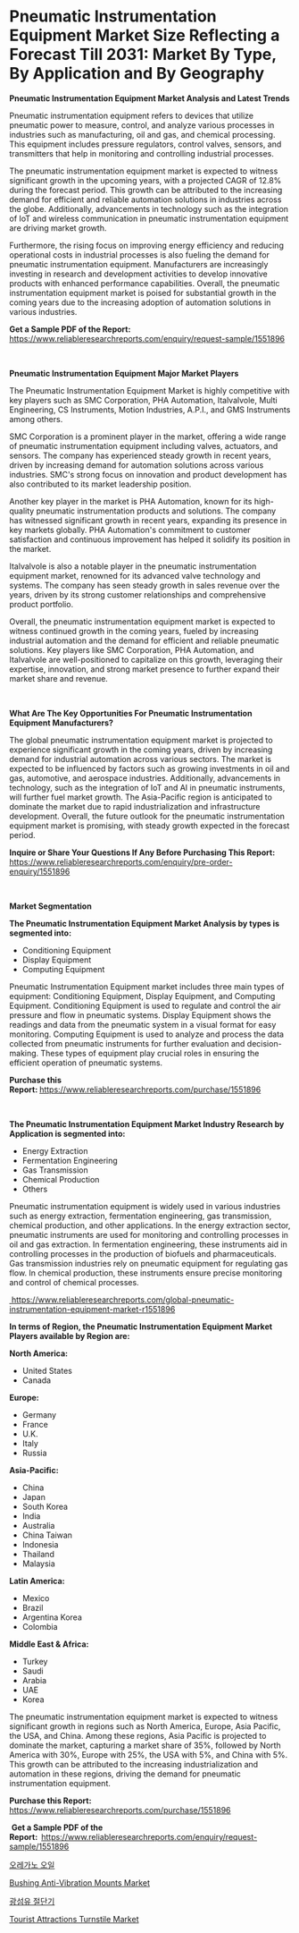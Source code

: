 <p><h1>Pneumatic Instrumentation Equipment Market Size Reflecting a Forecast Till 2031: Market By Type, By Application and By Geography</h1></p><p><strong>Pneumatic Instrumentation Equipment Market Analysis and Latest Trends</strong></p>
<p><p>Pneumatic instrumentation equipment refers to devices that utilize pneumatic power to measure, control, and analyze various processes in industries such as manufacturing, oil and gas, and chemical processing. This equipment includes pressure regulators, control valves, sensors, and transmitters that help in monitoring and controlling industrial processes.</p><p>The pneumatic instrumentation equipment market is expected to witness significant growth in the upcoming years, with a projected CAGR of 12.8% during the forecast period. This growth can be attributed to the increasing demand for efficient and reliable automation solutions in industries across the globe. Additionally, advancements in technology such as the integration of IoT and wireless communication in pneumatic instrumentation equipment are driving market growth. </p><p>Furthermore, the rising focus on improving energy efficiency and reducing operational costs in industrial processes is also fueling the demand for pneumatic instrumentation equipment. Manufacturers are increasingly investing in research and development activities to develop innovative products with enhanced performance capabilities. Overall, the pneumatic instrumentation equipment market is poised for substantial growth in the coming years due to the increasing adoption of automation solutions in various industries.</p></p>
<p><strong>Get a Sample PDF of the Report:&nbsp;</strong> <a href="https://www.reliableresearchreports.com/enquiry/request-sample/1551896">https://www.reliableresearchreports.com/enquiry/request-sample/1551896</a></p>
<p>&nbsp;</p>
<p><strong>Pneumatic Instrumentation Equipment Major Market Players</strong></p>
<p><p>The Pneumatic Instrumentation Equipment Market is highly competitive with key players such as SMC Corporation, PHA Automation, Italvalvole, Multi Engineering, CS Instruments, Motion Industries, A.P.I., and GMS Instruments among others.</p><p>SMC Corporation is a prominent player in the market, offering a wide range of pneumatic instrumentation equipment including valves, actuators, and sensors. The company has experienced steady growth in recent years, driven by increasing demand for automation solutions across various industries. SMC's strong focus on innovation and product development has also contributed to its market leadership position.</p><p>Another key player in the market is PHA Automation, known for its high-quality pneumatic instrumentation products and solutions. The company has witnessed significant growth in recent years, expanding its presence in key markets globally. PHA Automation's commitment to customer satisfaction and continuous improvement has helped it solidify its position in the market.</p><p>Italvalvole is also a notable player in the pneumatic instrumentation equipment market, renowned for its advanced valve technology and systems. The company has seen steady growth in sales revenue over the years, driven by its strong customer relationships and comprehensive product portfolio.</p><p>Overall, the pneumatic instrumentation equipment market is expected to witness continued growth in the coming years, fueled by increasing industrial automation and the demand for efficient and reliable pneumatic solutions. Key players like SMC Corporation, PHA Automation, and Italvalvole are well-positioned to capitalize on this growth, leveraging their expertise, innovation, and strong market presence to further expand their market share and revenue.</p></p>
<p>&nbsp;</p>
<p><strong>What Are The Key Opportunities For Pneumatic Instrumentation Equipment Manufacturers?</strong></p>
<p><p>The global pneumatic instrumentation equipment market is projected to experience significant growth in the coming years, driven by increasing demand for industrial automation across various sectors. The market is expected to be influenced by factors such as growing investments in oil and gas, automotive, and aerospace industries. Additionally, advancements in technology, such as the integration of IoT and AI in pneumatic instruments, will further fuel market growth. The Asia-Pacific region is anticipated to dominate the market due to rapid industrialization and infrastructure development. Overall, the future outlook for the pneumatic instrumentation equipment market is promising, with steady growth expected in the forecast period.</p></p>
<p><strong>Inquire or Share Your Questions If Any Before Purchasing This Report:</strong> <a href="https://www.reliableresearchreports.com/enquiry/pre-order-enquiry/1551896">https://www.reliableresearchreports.com/enquiry/pre-order-enquiry/1551896</a></p>
<p>&nbsp;</p>
<p><strong>Market Segmentation</strong></p>
<p><strong>The Pneumatic Instrumentation Equipment Market Analysis by types is segmented into:</strong></p>
<p><ul><li>Conditioning Equipment</li><li>Display Equipment</li><li>Computing Equipment</li></ul></p>
<p><p>Pneumatic Instrumentation Equipment market includes three main types of equipment: Conditioning Equipment, Display Equipment, and Computing Equipment. Conditioning Equipment is used to regulate and control the air pressure and flow in pneumatic systems. Display Equipment shows the readings and data from the pneumatic system in a visual format for easy monitoring. Computing Equipment is used to analyze and process the data collected from pneumatic instruments for further evaluation and decision-making. These types of equipment play crucial roles in ensuring the efficient operation of pneumatic systems.</p></p>
<p><strong>Purchase this Report:&nbsp;</strong><a href="https://www.reliableresearchreports.com/purchase/1551896">https://www.reliableresearchreports.com/purchase/1551896</a></p>
<p>&nbsp;</p>
<p><strong>The Pneumatic Instrumentation Equipment Market Industry Research by Application is segmented into:</strong></p>
<p><ul><li>Energy Extraction</li><li>Fermentation Engineering</li><li>Gas Transmission</li><li>Chemical Production</li><li>Others</li></ul></p>
<p><p>Pneumatic instrumentation equipment is widely used in various industries such as energy extraction, fermentation engineering, gas transmission, chemical production, and other applications. In the energy extraction sector, pneumatic instruments are used for monitoring and controlling processes in oil and gas extraction. In fermentation engineering, these instruments aid in controlling processes in the production of biofuels and pharmaceuticals. Gas transmission industries rely on pneumatic equipment for regulating gas flow. In chemical production, these instruments ensure precise monitoring and control of chemical processes.</p></p>
<p><a href="https://www.reliableresearchreports.com/global-pneumatic-instrumentation-equipment-market-r1551896">&nbsp;https://www.reliableresearchreports.com/global-pneumatic-instrumentation-equipment-market-r1551896</a></p>
<p><strong>In terms of Region, the Pneumatic Instrumentation Equipment Market Players available by Region are:</strong></p>
<p>
    <p> <strong> North America: </strong>
        <ul>
            <li>United States</li>
            <li>Canada</li>
        </ul>
        </p> 
    <p> <strong> Europe: </strong>
        <ul>
            <li>Germany</li>
            <li>France</li>
            <li>U.K.</li>
            <li>Italy</li>
            <li>Russia</li>
        </ul>
        </p> 
    <p> <strong> Asia-Pacific: </strong>
        <ul>
            <li>China</li>
            <li>Japan</li>
            <li>South Korea</li>
            <li>India</li>
            <li>Australia</li>
            <li>China Taiwan</li>
            <li>Indonesia</li>
            <li>Thailand</li>
            <li>Malaysia</li>
        </ul>
        </p> 
    <p> <strong> Latin America: </strong>
        <ul>
            <li>Mexico</li>
            <li>Brazil</li>
            <li>Argentina Korea</li>
            <li>Colombia</li>
        </ul>
        </p> 
    <p> <strong> Middle East & Africa: </strong>
        <ul>
            <li>Turkey</li>
            <li>Saudi</li>
            <li>Arabia</li>
            <li>UAE</li>
            <li>Korea</li>
        </ul>
    </p>
    </p>
<p><p>The pneumatic instrumentation equipment market is expected to witness significant growth in regions such as North America, Europe, Asia Pacific, the USA, and China. Among these regions, Asia Pacific is projected to dominate the market, capturing a market share of 35%, followed by North America with 30%, Europe with 25%, the USA with 5%, and China with 5%. This growth can be attributed to the increasing industrialization and automation in these regions, driving the demand for pneumatic instrumentation equipment.</p></p>
<p><strong>Purchase this Report: </strong><a href="https://www.reliableresearchreports.com/purchase/1551896">https://www.reliableresearchreports.com/purchase/1551896</a></p>
<p>&nbsp;<strong>Get a Sample PDF of the Report:&nbsp;&nbsp;</strong><a href="https://www.reliableresearchreports.com/enquiry/request-sample/1551896">https://www.reliableresearchreports.com/enquiry/request-sample/1551896</a></p>
<p><strong></strong></p>
<p><p><a href="https://github.com/hxzi07639916/Market-Research-Report-List-1/blob/main/443533336054.md">오레가노 오일</a></p><p><a href="https://github.com/Paul14Anderson63/Market-Research-Report-List-4/blob/main/bushing-anti-vibration-mounts-market.md">Bushing Anti-Vibration Mounts Market</a></p><p><a href="https://github.com/anton65482023/Market-Research-Report-List-1/blob/main/109852636053.md">광섬유 절단기</a></p><p><a href="https://github.com/guneycigdem35/Market-Research-Report-List-3/blob/main/tourist-attractions-turnstile-market.md">Tourist Attractions Turnstile Market</a></p></p>